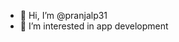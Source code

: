 - 👋 Hi, I’m @pranjalp31
- 👀 I’m interested in app development

<!---
pranjalp31/pranjalp31 is a ✨ special ✨ repository because its `README.md` (this file) appears on your GitHub profile.
You can click the Preview link to take a look at your changes.
--->
